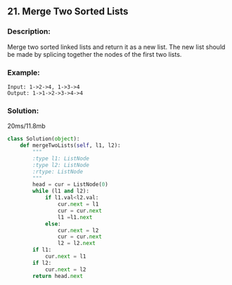 ## 21. Merge Two Sorted Lists ##
### Description: ###
Merge two sorted linked lists and return it as a new list. The new list should be made by splicing together the nodes of the first two lists.

### Example: ###
```
Input: 1->2->4, 1->3->4
Output: 1->1->2->3->4->4
```

### Solution: ###
20ms/11.8mb
```python
class Solution(object):
    def mergeTwoLists(self, l1, l2):
        """
        :type l1: ListNode
        :type l2: ListNode
        :rtype: ListNode
        """
        head = cur = ListNode(0)
        while (l1 and l2):
            if l1.val<l2.val:
                cur.next = l1
                cur = cur.next
                l1 =l1.next
            else:
                cur.next = l2
                cur = cur.next
                l2 = l2.next
        if l1:
            cur.next = l1
        if l2:
            cur.next = l2
        return head.next
```
